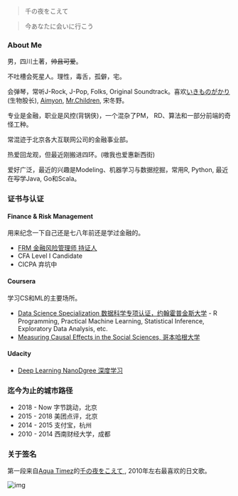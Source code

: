 
> 千の夜をこえて
 
> 今あなたに会いに行こう

### About Me

男，四川土著，~~帅且可爱~~。

不吐槽会死星人。理性，毒舌，孤僻，宅。

会弹琴，常听J-Rock, J-Pop, Folks, Original Soundtrack。喜欢[いきものがかり](http://ikimonogakari.com/)(生物股长), [Aimyon](http://www.aimyong.net/), [Mr.Children](http://www.mrchildren.jp/), 宋冬野。


专业是金融，职业是风控(背锅侠)，一个混杂了PM， RD、算法和一部分前端的奇怪工种。

常混迹于北京各大互联网公司的金融事业部。

热爱回龙观，但最近刚搬进四环。(嗷我也爱惠新西街)

爱好广泛，最近的兴趣是Modeling、机器学习与数据挖掘，常用R, Python, 最近在~~写~~学Java, Go和Scala。

### 证书与认证

#### Finance & Risk Management
用来纪念一下自己还是七八年前还是学过金融的。

- [FRM 金融风险管理师 持证人](http://my.garp.org/DigitalBadgeFRM?id=0034000001aeWr3AAE)
- CFA Level I Candidate
- CICPA 弃坑中


#### Coursera
学习CS和ML的主要场所。

- [Data Science Specialization 数据科学专项认证，约翰霍普金斯大学](https://www.coursera.org/specializations/jhu-data-science)
        - R Programming, Practical Machine Learning, Statistical Inference, Exploratory Data Analysis, etc.
- [Measuring Causal Effects in the Social Sciences, 哥本哈根大学](https://www.coursera.org/account/accomplishments/verify/CL8NUCSTDAJT)

#### Udacity

- [Deep Learning NanoDgree 深度学习](https://graduation.udacity.com/confirm/A4TCQYGQ)

### 迄今为止的城市路径

- 2018 - Now    字节跳动，北京
- 2015 - 2018   美团点评，北京
- 2014 - 2015   支付宝，杭州
- 2010 - 2014   西南财经大学，成都

### 关于签名

第一段来自[Aqua Timez](https://zh.wikipedia.org/wiki/Aqua_Timez)的[千の夜をこえて
](https://music.douban.com/subject/1926414/), 2010年左右最喜欢的日文歌。

![img](https://s2.ax1x.com/2019/08/22/md5n41.jpg)
